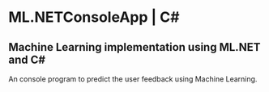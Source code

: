 # ML.NETConsoleApp | C#

## Machine Learning implementation using ML.NET and C#

An console program to predict the user feedback using Machine Learning.
